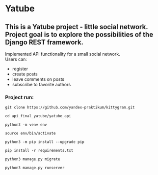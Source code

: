 
# Yatube
## This is a Yatube project - little social network. Project goal is to explore the possibilities of the Django REST framework.<br>
Implemented API functionality for a small social network.<br>
Users can:
 - register
 - create posts
 - leave comments on posts
 - subscribe to favorite authors

### Project run:


```
git clone https://github.com/yandex-praktikum/kittygram.git
```

```
cd api_final_yatube/yatube_api
```

```
python3 -m venv env
```

```
source env/bin/activate
```


```
python3 -m pip install --upgrade pip
```

```
pip install -r requirements.txt
```

```
python3 manage.py migrate
```


```
python3 manage.py runserver
```